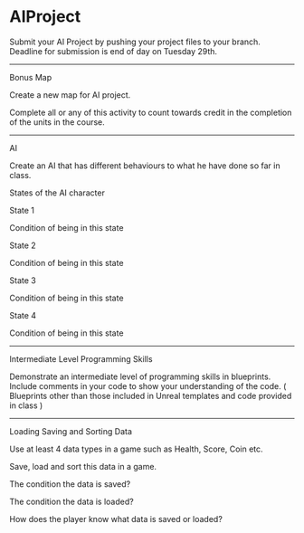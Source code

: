 # AIProject

Submit your AI Project by pushing your project files to your branch.
Deadline for submission is end of day on Tuesday 29th.

--------------------------------------------------------------------------------
Bonus Map

Create a new map for AI project. 

Complete all or any of this activity to count towards credit in the completion of the units in the course.


---------

AI

Create an AI that has different behaviours to what he have done so far in class.

States of the AI character

State 1

Condition of being in this state

State 2

Condition of being in this state

State 3

Condition of being in this state

State 4

Condition of being in this state

---------

Intermediate Level Programming Skills

Demonstrate an intermediate level of programming skills in blueprints. Include comments in your code to show your understanding of the code.
( Blueprints other than those included in Unreal templates and code provided in class )

---------

Loading Saving and Sorting Data

Use at least 4 data types in a game such as Health, Score, Coin etc.

Save, load and sort this data in a game.

The condition the data is saved?

The condition the data is loaded?

How does the player know what data is saved or loaded?
